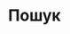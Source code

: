 ---
title: "Пошук"
slug: "search"
layout: "search"
outputs:
    - html
    - json
menu:
    main:
        weight: -60
        params: 
            icon: search
---